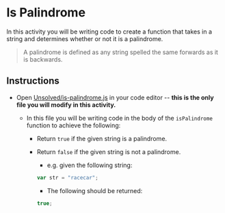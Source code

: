 # Is Palindrome

In this activity you will be writing code to create a function that takes in a string and determines whether or not it is a palindrome.

> A palindrome is defined as any string spelled the same forwards as it is backwards.

## Instructions

- Open [Unsolved/is-palindrome.js](Unsolved/is-palindrome.js) in your code editor -- **this is the only file you will modify in this activity.**

  - In this file you will be writing code in the body of the `isPalindrome` function to achieve the following:

    - Return `true` if the given string is a palindrome.

    - Return `false` if the given string is not a palindrome.

      - e.g. given the following string:

      ```js
      var str = "racecar";
      ```

      - The following should be returned:

      ```js
      true;